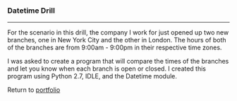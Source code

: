 ### Datetime Drill
***

For the scenario in this drill, the company I work for just opened up two new branches, one in New York City and the other in London. The hours of both of the branches are from 9:00am - 9:00pm in their respective time zones.

I was asked to create a program that will compare the times of the branches and let you know when each branch is open or closed. I created this program using Python 2.7, IDLE, and the Datetime module.


Return to [portfolio](../../../../)
